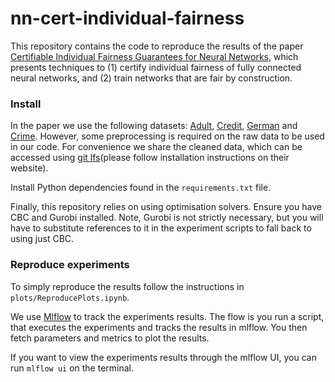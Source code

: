 # nn-cert-individual-fairness

This repository contains the code to reproduce the results of the paper [Certifiable Individual Fairness Guarantees for Neural Networks](...), which presents techniques to (1) certify individual fairness of fully connected neural networks, and (2) train networks that are fair by construction.

### Install

In the paper we use the following datasets: [Adult](https://archive.ics.uci.edu/ml/datasets/Adult),
[Credit](https://archive.ics.uci.edu/ml/datasets/default+of+credit+card+clients#), [German](https://archive.ics.uci.edu/ml/datasets/statlog+%28german+credit+data%29) and [Crime](http://archive.ics.uci.edu/ml//datasets/Communities+and+Crime). However, some preprocessing is required on the raw data to be used in our code. For convenience we share the cleaned data, which can be accessed using [git lfs](https://git-lfs.github.com/)(please follow installation instructions on their website).

Install Python dependencies found in the `requirements.txt` file.

Finally, this repository relies on using optimisation solvers. Ensure you have CBC and Gurobi installed. Note, Gurobi is not strictly necessary, but you will have to substitute references to it in the experiment scripts to fall back to using just CBC.

### Reproduce experiments

To simply reproduce the results follow the instructions in `plots/ReproducePlots.ipynb`.

We use [Mlflow](https://www.mlflow.org/) to track the experiments results. The flow is you run a script, that executes the experiments and tracks the results in mlflow. You then fetch parameters and metrics to plot the results.

If you want to view the experiments results through the mlflow UI, you can run `mlflow ui` on the terminal.




